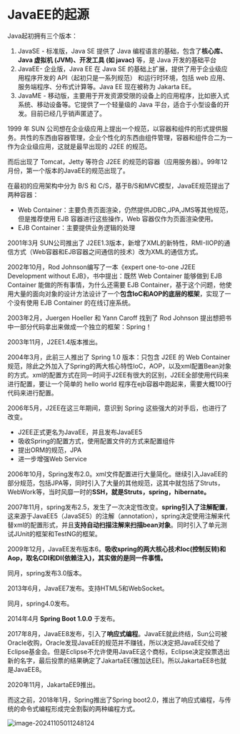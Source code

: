 # JavaEE的起源

Java起初拥有三个版本：

1. JavaSE - 标准版，Java SE 提供了 Java 编程语言的基础，包含了**核心库、Java 虚拟机 (JVM)、开发工具 (如 javac)** 等，是 Java 开发的基础平台
2. JavaEE- 企业版，Java EE 在 Java SE 的基础上扩展，提供了用于企业级应用程序开发的 API（起初只是一系列规范） 和运行时环境，包括 web 应用、服务端程序、分布式计算等。Java EE 现在被称为 Jakarta EE。
3. JavaME - 移动版，主要用于开发资源受限的设备上的应用程序，比如嵌入式系统、移动设备等。它提供了一个轻量级的 Java 平台，适合于小型设备的开发。目前已经几乎销声匿迹了。

1999 年 SUN 公司想在企业级应用上提出一个规范，以容器和组件的形式提供服务。共性的东西由容器管理，企业个性化的东西由组件管理，容器和组件合二为一作为企业级应用，这就是最早出现的 J2EE 的规范。

而后出现了 Tomcat，Jetty 等符合 J2EE 的规范的容器（应用服务器）。99年12月份，第一个版本的JavaEE的规范出现了。

在最初的应用架构中分为 B/S 和 C/S，基于B/S和MVC模型，JavaEE规范提出了两种容器：

- Web Container：主要负责页面渲染，仍然提供JDBC,JPA,JMS等其他规范，但是推荐使用 EJB 容器进行这些操作，Web 容器仅作为页面渲染使用。
- EJB Container：主要提供业务逻辑的处理

2001年3月 SUN公司推出了 J2EE1.3版本，新增了XML的新特性，RMI-IIOP的通信方式（Web容器和EJB容器之间通信的技术）改为XML的通信方式。

2002年10月，Rod Johnson编写了一本《expert one-to-one J2EE Development without EJB》，书中提出：既然 Web Container 能够做到 EJB Container 能做的所有事情，为什么还需要 EJB Container，基于这个问题，他使用大量的面向对象的设计方法设计了一个**包含IoC和AOP的底层的框架**，实现了一个没有使用 EJB Container 的在线订座系统。

2003年2月，Juergen Hoeller 和 Yann Caroff 找到了 Rod Johnson 提出想把书中一部分代码拿出来做成一个独立的框架：Spring！

2003年11月，J2EE1.4版本推出。

2004年3月，此前三人推出了 Spring 1.0 版本：只包含 J2EE 的 Web Container 规范，除此之外加入了Spring的两大核心特性IoC，AOP，以及xml配置Bean对象的方式。xml的配置方式在同一时间于J2EE有很大的区别，J2EE全部使用代码来进行配置，要让一个简单的 hello world 程序在ejb容器中跑起来，需要大概100行代码来进行配置。

2006年5月，J2EE在这三年期间，意识到 Spring 这些强大的对手后，也进行了改变。

- J2EE正式更名为JavaEE，并且发布JavaEE5
- 吸收Spring的配置方式，使用配置文件的方式来配置组件
- 提出ORM的规范，JPA
- 进一步增强Web Service

2006年10月，Spring发布2.0。xml文件配置进行大量简化。继续引入JavaEE的部分规范，包括JPA等，同时引入了大量的其他规范，这其中就包括了Struts，WebWork等，当时风靡一时的**SSH，就是Struts，spring，hibernate。**

2007年11月，spring发布2.5，发生了一次决定性改变。**spring引入了注解配置**，这来源于JavaEE5（JavaSE5）的注解（annotation），spring决定使用注解来代替xml的配置形式，并且**支持自动扫描注解来扫描bean对象**。同时引入了单元测试JUnit的框架和TestNG的框架。

2009年12月，JavaEE发布版本6。**吸收spring的两大核心技术Ioc(控制反转)和Aop，取名CDI和DI(依赖注入)，其实做的是同一件事情。**

同月，spring发布3.0版本。

2013年6月，JavaEE7发布。支持HTML5和WebSocket。

同月，spring4.0发布。

 2014年4月 **Spring Boot 1.0.0** 于发布。

2017年8月，JavaEE8发布，引入了**响应式编程**。JavaEE就此终结，Sun公司被Oracle收购，Oracle发现JavaEE的规范并不赚钱，所以决定把JavaEE交给了Eclipse基金会。但是Eclipse不允许使用JavaEE这个商标，Eclipse决定投票选出新的名字，最后投票的结果确定了JakartaEE(雅加达EE)。所以JakartaEE8也就是JavaEE8。

2020年11月，JakartaEE9推出。

而这之前，2018年1月，Spring推出了Spring boot2.0，推出了响应式编程，与传统的命令式编程形成完全割裂的两种编程方式。

![image-20241105011248124](..\images\image-20241105011248124.png)

